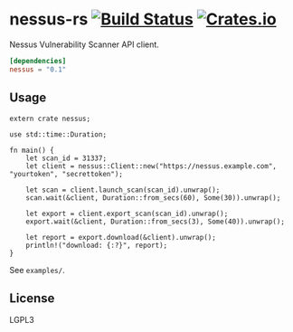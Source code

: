 # nessus-rs [![Build Status](https://travis-ci.org/kpcyrd/nessus-rs.svg?branch=master)](https://travis-ci.org/kpcyrd/nessus-rs) [![Crates.io](https://img.shields.io/crates/v/nessus.svg)](https://crates.io/crates/nessus)

Nessus Vulnerability Scanner API client.

```toml
[dependencies]
nessus = "0.1"
```

## Usage

```rust,no_run
extern crate nessus;

use std::time::Duration;

fn main() {
    let scan_id = 31337;
    let client = nessus::Client::new("https://nessus.example.com", "yourtoken", "secrettoken");

    let scan = client.launch_scan(scan_id).unwrap();
    scan.wait(&client, Duration::from_secs(60), Some(30)).unwrap();

    let export = client.export_scan(scan_id).unwrap();
    export.wait(&client, Duration::from_secs(3), Some(40)).unwrap();

    let report = export.download(&client).unwrap();
    println!("download: {:?}", report);
}
```

See `examples/`.

## License

LGPL3
